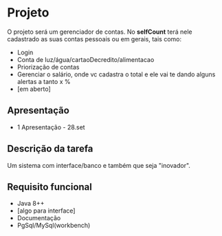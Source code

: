 # Projeto
O projeto será um gerenciador de contas.
No __selfCount__ terá nele cadastrado as suas contas pessoais ou em gerais, tais como:

- Login
- Conta de luz/água/cartaoDecredito/alimentacao
- Priorização de contas
- Gerenciar o salário, onde vc cadastra o total e ele vai te dando alguns alertas a tanto x %
- [em aberto]

## Apresentação
* 1 Apresentação - 28.set

## Descrição da tarefa
Um sistema com interface/banco e também que seja "inovador".

## Requisito funcional
- Java 8++
- [algo para interface]
- Documentação
- PgSql/MySql(workbench)

